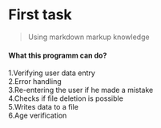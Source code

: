 # First task
>Using markdown markup knowledge
#### What this programm can do?
1.Verifying user data entry\
2.Error handling\
3.Re-entering the user if he made a mistake\
4.Checks if file deletion is possible\
5.Writes data to a file\
6.Age verification
